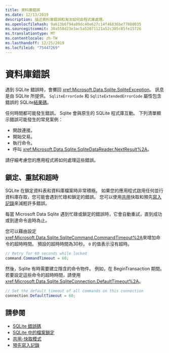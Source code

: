 ```yaml
---
title: 資料庫錯誤
ms.date: 12/13/2019
description: 描述資料庫錯誤和淘汰如何由程式庫處理。
ms.openlocfilehash: 9a613b6f94a89dc40e627c14f46836be77080035
ms.sourcegitcommit: 30a558d23e3ac5a52071121a52c305c85fe15726
ms.translationtype: MT
ms.contentlocale: zh-TW
ms.lasthandoff: 12/25/2019
ms.locfileid: "75447269"
---
```

# <a name="database-errors"></a>資料庫錯誤

遇到 SQLite 錯誤時，會擲回 <xref:Microsoft.Data.Sqlite.SqliteException>。 訊息是由 SQLite 所提供。 `SqliteErrorCode` 和 `SqliteExtendedErrorCode` 屬性包含錯誤的 SQLite[結果碼](https://www.sqlite.org/rescode.html)。

任何時間都可能發生錯誤。 Sqlite 會與原生的 SQLite 程式庫互動。 下列清單顯示錯誤可能發生的常見案例：

* 開啟連接。
* 開始交易。
* 執行命令。
* 呼叫 <xref:Microsoft.Data.Sqlite.SqliteDataReader.NextResult%2A>。

請仔細考慮您的應用程式將如何處理這些錯誤。

## <a name="locking-retries-and-timeouts"></a>鎖定、重試和超時

SQLite 在鎖定資料表和資料庫檔案時非常積極。 如果您的應用程式啟用任何並行資料庫存取，您可能會遇到忙碌和鎖定的錯誤。 您可以使用[共用](connection-strings.md#cache)快取和預先[寫入記錄](async.md)來減輕許多錯誤。

每當 Microsoft Data Sqlite 遇到忙碌或鎖定的錯誤時，它會自動重試，直到成功或到達命令逾時為止。

您可以藉由設定 <xref:Microsoft.Data.Sqlite.SqliteCommand.CommandTimeout%2A>來增加命令的超時時間。 預設的超時時間為30秒。 `0` 的值表示沒有超時。

```csharp
// Retry for 60 seconds while locked
command.CommandTimeout = 60;
```

然後，Sqlite 有時需要建立隱含的命令物件。 例如，在 BeginTransaction 期間。 若要設定這些命令的超時時間，請使用 <xref:Microsoft.Data.Sqlite.SqliteConnection.DefaultTimeout%2A>。

```csharp
// Set the default timeout of all commands on this connection
connection.DefaultTimeout = 60;
```

## <a name="see-also"></a>請參閱

* [SQLite 錯誤碼](https://www.sqlite.org/rescode.html)
* [SQLite 中的檔案鎖定](https://www.sqlite.org/lockingv3.html)
* [共用-快取模式](https://www.sqlite.org/sharedcache.html)
* [預先寫入記錄](https://www.sqlite.org/wal.html)
